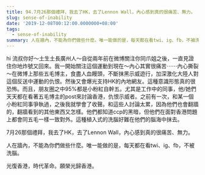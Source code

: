 ```yaml
---
title: 94.7月26那個禮拜，我去了HK，去了Lennon Wall，內心感到真的很痛苦、無力。
slug: sense-of-inability
date: '2019-12-08T00:12:00.0000000+08:00'
tags:
  - sense-of-inability
summary: 人在牆內，不能為你們做些什麼。唯一能做的是，每天都在看twi、ig、fb，不被洗腦。
---
```

hi 流叔你好～土生土長廣州人～自從兩年前在微博關注你同爪姐之後，一直見證住你地炸號又回來。我一開始關注這個運動到現在～內心其實很痛苦⋯⋯內心撕裂～在微博上那些五毛博主，食盡人血饅頭，不斷抹黑示威遊行，加深激化大陸人對這個反送中運動的仇恨。然後又會爆光支持HK的內地網友。這種意識形態真的很恐怖。而且，朋友圈之中95%都是小粉紅自幹五。尤其是工作中的同事，他/她們天天都在看著五毛博主的post來討論香港，仇恨示威者。之前有一次，和某一個小粉紅同事爭執過，之後我就學會了收聲。和這些人討論太累，因為他們也會翻牆的，翻牆看到的其他東西又怎樣。他們都知道ccp的黑暗，但他們在面對香港問題上都會同五毛一樣一致對外。這種植入式的洗腦好難在他們的腦海中抹去。

7月26那個禮拜，我去了HK，去了Lennon Wall，內心感到真的很痛苦、無力。

人在牆內，不能為你們做些什麼。唯一能做的是，每天都在看twi、ig、fb，不被洗腦。

光復香港，時代革命。願榮光歸香港。
